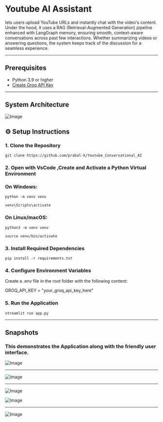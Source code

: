 # Youtube AI Assistant

lets users upload YouTube URLs and instantly chat with the video's content. Under the hood, it uses a RAG (Retrieval-Augmented Generation) pipeline enhanced with LangGraph memory, ensuring smooth, context-aware conversations across past few interactions. Whether summarizing videos or answering questions, the system keeps track of the discussion for a seamless experience.

---
## Prerequisites

- Python 3.9 or higher
- [Create Groq API Key]( https://console.groq.com/keys)

---
## System Architecture

![Image](https://github.com/user-attachments/assets/0e394ccf-95f5-4c8e-9b64-71d3641573b4)

## ⚙️ Setup Instructions

### 1. Clone the Repository

```
git clone https://github.com/prabal-k/Youtube_Conversational_AI
```

### 2. Open with VsCode ,Create and Activate a Python Virtual Environment

### On Windows:
```
python -m venv venv

venv\Scripts\activate
```
### On Linux/macOS:
```
python3 -m venv venv

source venv/bin/activate
```
### 3. Install Required Dependencies
``
pip install -r requirements.txt
``
### 4. Configure Environment Variables

Create a .env file in the root folder with the following content:

GROQ_API_KEY = "your_groq_api_key_here"

### 5. Run the Application
``
streamlit run app.py
``

---

## Snapshots

### This demonstrates the Application along with the friendly user interface.

![Image](https://github.com/user-attachments/assets/ab7bb3f6-6e4c-4693-b606-e125257ee981)

---


![Image](https://github.com/user-attachments/assets/2cf0bb65-9ab5-4692-bdde-4f854c2ee293)

---


![Image](https://github.com/user-attachments/assets/54fbddf1-c9bf-489b-addb-1364cab1ca0e)

![Image](https://github.com/user-attachments/assets/9feaf6da-b787-4158-b802-66fc4731fed2)

---

![Image](https://github.com/user-attachments/assets/596cddc1-4415-4167-84a6-5f77960e7e1d)

